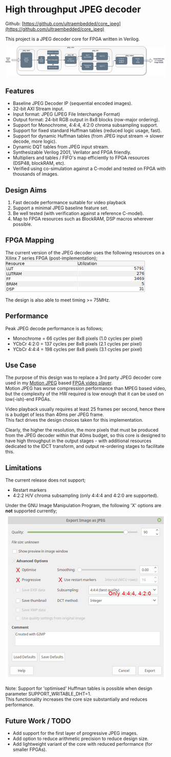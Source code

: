 # High throughput JPEG decoder

Github: [https://github.com/ultraembedded/core_jpeg](https://github.com/ultraembedded/core_jpeg)

This project is a JPEG decoder core for FPGA written in Verilog.

![JPEG Core](docs/block_diagram.png)

## Features
* Baseline JPEG Decoder IP (sequential encoded images).
* 32-bit AXI Stream input.
* Input format: JPEG (JPEG File Interchange Format)
* Output format: 24-bit RGB output in 8x8 blocks (row-major ordering).
* Support for Monochrome, 4:4:4, 4:2:0 chroma subsampling support.
* Support for fixed standard Huffman tables (reduced logic usage, fast).
* Support for dynamic Huffman tables (from JPEG input stream -> slower decode, more logic).
* Dynamic DQT tables from JPEG input stream.
* Synthesizable Verilog 2001, Verilator and FPGA friendly.
* Multipliers and tables / FIFO's map efficiently to FPGA resources (DSP48, blockRAM, etc).
* Verified using co-simulation against a C-model and tested on FPGA with thousands of images.

## Design Aims
1. Fast decode performance suitable for video playback
2. Support a minimal JPEG baseline feature set.
3. Be well tested (with verification against a reference C-model).
4. Map to FPGA resources such as BlockRAM, DSP macros wherever possible.

## FPGA Mapping
The current version of the JPEG decoder uses the following resources on a Xilinx 7 series FPGA (post-implementation);  
![Resource Usage](docs/resources.png)

The design is also able to meet timing >= 75MHz.

## Performance
Peak JPEG decode performance is as follows;
* Monochrome  = 66 cycles per 8x8 pixels  (1.0 cycles per pixel)
* YCbCr 4:2:0 = 137 cycles per 8x8 pixels (2.1 cycles per pixel)
* YCbCr 4:4:4 = 198 cycles per 8x8 pixels (3.1 cycles per pixel)

## Use Case
The purpose of this design was to replace a 3rd party JPEG decoder core used in my [Motion JPEG](https://en.wikipedia.org/wiki/Motion_JPEG) based [FPGA video player](https://github.com/ultraembedded/FPGAmp).  
Motion JPEG has worse compression performance than MPEG based video, but the complexity of the HW required is low enough that it can be used on low(-ish)-end FPGAs.

Video playback usually requires at least 25 frames per second, hence there is a budget of less than 40ms per JPEG frame.  
This fact drives the design choices taken for this implementation.

Clearly, the higher the resolution, the more pixels that must be produced from the JPEG decoder within that 40ms budget, so this core is designed to have high throughput in the output stages - with additional resources dedicated to the IDCT transform, and output re-ordering stages to facilitate this.

## Limitations
The current release does not support;
* Restart markers
* 4:2:2 H/V chroma subsampling (only 4:4:4 and 4:2:0 are supported).

Under the GNU Image Manipulation Program, the following 'X' options are **not** supported currently;
![Unsupported Opts](docs/supported_opts.png)

Note: Support for 'optimised' Huffman tables is possible when design parameter SUPPORT_WRITABLE_DHT=1.  
This functionality increases the core size substantially and reduces performance.

## Future Work / TODO
* Add support for the first layer of progressive JPEG images.
* Add option to reduce arithmetic precision to reduce design size.
* Add lightweight variant of the core with reduced performance (for smaller FPGAs).